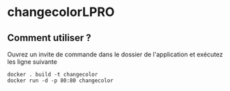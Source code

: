 # changecolorLPRO

## Comment utiliser ?

Ouvrez un invite de commande dans le dossier de l'application et exécutez les ligne suivante

```
docker . build -t changecolor
docker run -d -p 80:80 changecolor
```
